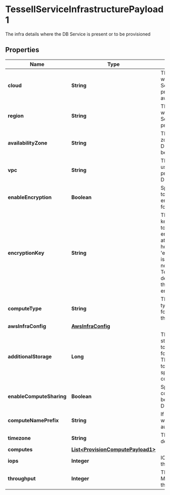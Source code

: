 

# TessellServiceInfrastructurePayload1

The infra details where the DB Service is present or to be provisioned

## Properties

Name | Type | Description | Notes
------------ | ------------- | ------------- | -------------
**cloud** | **String** | The cloud-type in which the DB Service is to be provisioned (ex. aws, azure) | 
**region** | **String** | The region in which the DB Service is to be provisioned | 
**availabilityZone** | **String** | The availability-zone in which the DB Service is to be provisioned |  [optional]
**vpc** | **String** | The VPC to be used for provisioning the DB Service | 
**enableEncryption** | **Boolean** | Specify whether to enable the encryption at rest for the DB Service. |  [optional]
**encryptionKey** | **String** | The encryption key name which is to be used to encrypt the data at rest. This is honoured only if &#39;enableEncryption&#39; is true. If this is not specified, Tessell will use a default out-of-the-box encryption key. |  [optional]
**computeType** | **String** | The compute-type to be used for provisioning the DB Service | 
**awsInfraConfig** | [**AwsInfraConfig**](AwsInfraConfig.md) |  |  [optional]
**additionalStorage** | **Long** | The additional storage (in bytes) to be provisioned for the DB Service. This is in addition to what is specified in the compute type. |  [optional]
**enableComputeSharing** | **Boolean** | Specify if the computes should be shared across DB Services |  [optional]
**computeNamePrefix** | **String** | If not specified, it will be autogenerated |  [optional]
**timezone** | **String** | The timezone detail |  [optional]
**computes** | [**List&lt;ProvisionComputePayload1&gt;**](ProvisionComputePayload1.md) |  |  [optional]
**iops** | **Integer** | IOPS required for the DB Service |  [optional]
**throughput** | **Integer** | Throughput in MB/s required for the DB Service |  [optional]



